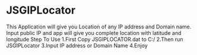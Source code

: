 # JSGIPLocator
This Application will give you Location of any IP address and Domain name. 
Input public IP and app will give you complete location with latitude and longitude
Step To Use
1.First Copy JSGIPLOCATOR.dat to C:/
2.Then run JSGIPLocator
3.Input IP address or Domain Name
4.Enjoy
